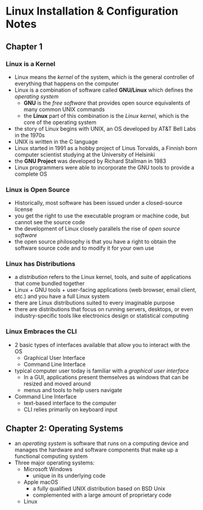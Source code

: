 # Linux Installation & Configuration Notes

## Chapter 1

### Linux is a Kernel

- Linux means the *kernel* of the system, which is the general controller of everything that happens on the computer
- Linux is a combination of software called **GNU/Linux** which defines the *operating system*
  - **GNU** is the *free software* that provides open source equivalents of many common UNIX commands
  - the **Linux** part of this combination is the *Linux kernel*, which is the core of the operating system
- the story of Linux begins with UNIX, an OS developed by AT&T Bell Labs in the 1970s
- UNIX is written in the C language
- Linux started in 1991 as a hobby project of Linus Torvalds, a Finnish born computer scientist studying at the University of Helsinki
- the **GNU Project** was developed by Richard Stallman in 1983
- Linux programmers were able to incorporate the GNU tools to provide a complete OS

### Linux is Open Source

- Historically, most software has been issued under a closed-source license
- you get the right to use the executable program or machine code, but cannot see the source code
- the development of Linux closely parallels the rise of *open source software*
- the open source philosophy is that you have a right to obtain the software source code and to modify it for your own use

### Linux has Distributions

- a *distribution* refers to the Linux kernel, tools, and suite of applications that come bundled together
- Linux + GNU tools + user-facing applications (web browser, email client, etc.) and you have a full Linux system
- there are Linux distributions suited to every imaginable purpose
- there are distributions that focus on running servers, desktops, or even industry-specific tools like electronics design or statistical computing

### Linux Embraces the CLI

- 2 basic types of interfaces available that allow you to interact with the OS
  - Graphical User Interface
  - Command Line Interface
- typical computer user today is familiar with a *graphical user interface*
  - In a GUI, applications present themselves as windows that can be resized and moved around
  - menus and tools to help users navigate
- Command Line Interface
  - text-based interface to the computer
  - CLI relies primarily on keyboard input

## Chapter 2: Operating Systems

- an *operating system* is software that runs on a computing device and manages the hardware and software components that make up a functional computing system
- Three major operating systems:
  - Microsoft Windows
    - unique in its underlying code
  - Apple macOS
    - a fully qualified UNIX distribution based on BSD Unix
    - complemented with a large amount of proprietary code
  - Linux
